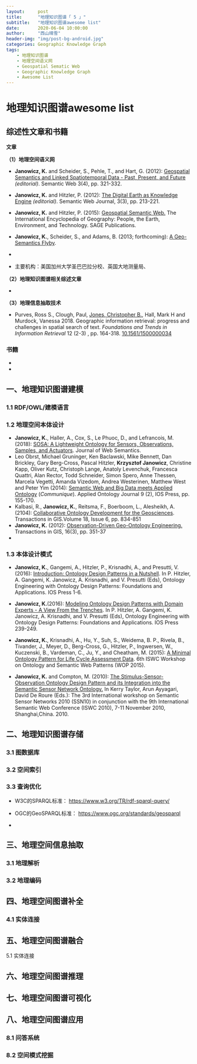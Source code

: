 ```yaml
---
layout:     post
title:      "地理知识图谱「 5 」"
subtitle:   "地理知识图谱awesome list"
date:       2020-06-04 10:00:00
author:     "西山晴雪"
header-img: "img/post-bg-android.jpg"
categories: Geographic Knowledge Graph
tags:
    - 地理知识图谱
    - 地理空间语义网
    - Geospatial Sematic Web
    - Geographic Knowledge Graph
    - Awesome List
---
```


# 地理知识图谱awesome list



## 综述性文章和书籍

**文章**

**（1）地理空间语义网**

- **Janowicz, K.** and Scheider, S., Pehle, T., and Hart, G. (2012): [Geospatial Semantics and Linked Spatiotemporal Data - Past, Present, and Future](https://geog.ucsb.edu/~jano/LSTD2012editorial.pdf) *(editorial)*. Semantic Web 3(4), pp. 321-332.
- **Janowicz, K.** and Hitzler, P. (2012): [The Digital Earth as Knowledge Engine](https://geog.ucsb.edu/~jano/Semantics_Digital_Earth2012.pdf) *(editorial)*. Semantic Web Journal, 3(3), pp. 213-221.

- **Janowicz, K.** and Hitzler, P. (2015): [Geospatial Semantic Web.](https://geog.ucsb.edu/~jano/#) The International Encyclopedia of Geography: People, the Earth, Environment, and Technology. SAGE Publications.
- **Janowicz, K.**, Scheider, S., and Adams, B. (2013; forthcoming): [A Geo-Semantics Flyby](https://geog.ucsb.edu/~jano/geo-semantics.pdf).
- 
- 主要机构：美国加州大学圣巴巴拉分校、英国大地测量局、

**（2）地理知识图谱相关综述文章**

- 

**（3）地理信息抽取技术**

- Purves, Ross S., Clough, Paul, [Jones, Christopher B.](http://orca.cf.ac.uk/view/cardiffauthors/A011014P.html), Hall, Mark H and Murdock, Vanessa 2018. Geographic information retrieval: progress and challenges in spatial search of text. *Foundations and Trends in Information Retrieval* 12 (2-3) , pp. 164-318. [10.1561/1500000034](http://dx.doi.org/10.1561/1500000034)



### 书籍

- 
- 

## 一、地理知识图谱建模

### 1.1 RDF/OWL/建模语言



### 1.2 地理空间本体设计

-  **Janowicz, K.**, Haller, A., Cox, S., Le Phuoc, D., and Lefrancois, M. (2018): [SOSA: A Lightweight Ontology for Sensors, Observations, Samples, and Actuators](https://geog.ucsb.edu/~jano/SOSA_Intro_Paper.pdf). Journal of Web Semantics.
-  Leo Obrst, Michael Gruninger, Ken Baclawski, Mike Bennett, Dan Brickley, Gary Berg-Cross, Pascal Hitzler, **Krzysztof Janowicz**, Christine Kapp, Oliver Kutz, Christoph Lange, Anatoly Levenchuk, Francesca Quattri, Alan Rector, Todd Schneider, Simon Spero, Anne Thessen, Marcela Vegetti, Amanda Vizedom, Andrea Westerinen, Matthew West and Peter Yim (2014): [Semantic Web and Big Data meets Applied Ontology](http://iospress.metapress.com/content/02jp47552712540j/) (*Communique*). Applied Ontology Journal 9 (2), IOS Press, pp. 155-170.
- Kalbasi, R., **Janowicz, K.**, Reitsma, F., Boerboom, L., Alesheikh, A. (2104): [Collaborative Ontology Development for the Geosciences](http://onlinelibrary.wiley.com/doi/10.1111/tgis.12070/abstract). Transactions in GIS.Volume 18, Issue 6, pp. 834-851
- **Janowicz, K.** (2012): [Observation-Driven Geo-Ontology Engineering.](https://geog.ucsb.edu/~jano/ODOEfinaldraft.pdf) Transactions in GIS, 16(3), pp. 351-37
- 

### 1.3 本体设计模式

- **Janowicz, K.**, Gangemi, A., Hitzler, P., Krisnadhi, A., and Presutti, V. (2016): [Introduction: Ontology Design Patterns in a Nutshell](https://geog.ucsb.edu/~jano/odpnutshell.pdf). In P. Hitzler, A. Gangemi, K. Janowicz, A. Krisnadhi, and V. Presutti (Eds), Ontology Engineering with Ontology Design Patterns: Foundations and Applications. IOS Press 1-6.

- **Janowicz, K.**(2016): [Modeling Ontology Design Patterns with Domain Experts - A View From the Trenches](https://geog.ucsb.edu/~jano/odpexperts.pdf). In P. Hitzler, A. Gangemi, K. Janowicz, A. Krisnadhi, and V. Presutti (Eds), Ontology Engineering with Ontology Design Patterns: Foundations and Applications. IOS Press 239-249.
- **Janowicz, K.**, Krisnadhi, A., Hu, Y., Suh, S., Weidema, B. P., Rivela, B., Tivander, J., Meyer, D., Berg-Cross, G., Hitzler, P., Ingwersen, W., Kuczenski, B., Vardeman, C., Ju, Y., and Cheatham, M. (2015): [A Minimal Ontology Pattern for Life Cycle Assessment Data](https://geog.ucsb.edu/~jano/LCA_pattern.pdf). 6th ISWC Workshop on Ontology and Semantic Web Patterns (WOP 2015).
- **Janowicz, K.** and Compton, M. (2010): [The Stimulus-Sensor-Observation Ontology Design Pattern and its Integration into the Semantic Sensor Network Ontology.](https://geog.ucsb.edu/~jano/Semantic_Sensor_Ontology_2010.pdf) In Kerry Taylor, Arun Ayyagari, David De Roure (Eds.): The 3rd International workshop on Semantic Sensor Networks 2010 (SSN10) in conjunction with the 9th International Semantic Web Conference (ISWC 2010), 7-11 November 2010, Shanghai,China. 2010.

## 二、地理知识图谱存储

### 3.1 图数据库



### 3.2 空间索引



### 3.3 查询优化

- W3C的SPARQL标准：		https://www.w3.org/TR/rdf-sparql-query/

- OGC的GeoSPARQL标准： https://www.ogc.org/standards/geosparql
- 

## 三、地理空间信息抽取

### 3.1 地理解析



### 3.2 地理编码



## 四、地理空间图谱补全

### 4.1 实体连接





## 五、地理空间图谱融合

5.1 实体连接



## 六、地理空间图谱推理



## 七、地理空间图谱可视化





## 八、地理空间图谱应用

### 8.1 问答系统



### 8.2 空间模式挖掘

